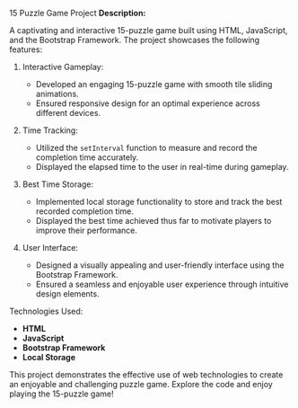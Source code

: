  15 Puzzle Game Project
 **Description:**

A captivating and interactive 15-puzzle game built using HTML, JavaScript, and the Bootstrap Framework. The project showcases the following features:

1. Interactive Gameplay:
   - Developed an engaging 15-puzzle game with smooth tile sliding animations.
   - Ensured responsive design for an optimal experience across different devices.

2. Time Tracking:
   - Utilized the `setInterval` function to measure and record the completion time accurately.
   - Displayed the elapsed time to the user in real-time during gameplay.

3. Best Time Storage:
   - Implemented local storage functionality to store and track the best recorded completion time.
   - Displayed the best time achieved thus far to motivate players to improve their performance.

4. User Interface:
   - Designed a visually appealing and user-friendly interface using the Bootstrap Framework.
   - Ensured a seamless and enjoyable user experience through intuitive design elements.

Technologies Used:

- **HTML**
- **JavaScript**
- **Bootstrap Framework**
- **Local Storage**
  
This project demonstrates the effective use of web technologies to create an enjoyable and challenging puzzle game. Explore the code and enjoy playing the 15-puzzle game!
